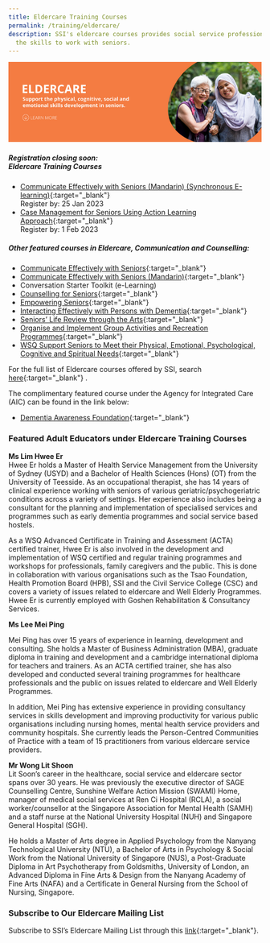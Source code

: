 ```yaml
---
title: Eldercare Training Courses
permalink: /training/eldercare/
description: SSI's eldercare courses provides social service professionals with
  the skills to work with seniors.
---
```

![Social Service Institute (SSI) Singapore - Caring and communicating with dementia and senior persons courses](/images/eldercare-banner.png)

##### **Registration closing soon: <br> Eldercare Training Courses**
-   [Communicate Effectively with Seniors (Mandarin) (Synchronous E-learning)](https://iltms.ssi.gov.sg/registration/#/Course?coursecode=SECH5525){:target="_blank"} <br>Register by: 25 Jan 2023
-   [Case Management for Seniors Using Action Learning Approach](https://iltms.ssi.gov.sg/registration/#/Course?coursecode=SECH5364){:target="_blank"} <br>Register by: 1 Feb 2023

##### **Other featured courses in Eldercare, Communication and Counselling:**
-   [Communicate Effectively with Seniors](https://iltms.ssi.gov.sg/registration/#/Course?coursecode=SECH6016){:target="_blank"}   
-   [Communicate Effectively with Seniors (Mandarin)](https://iltms.ssi.gov.sg/registration/#/Course?coursecode=SECH5525){:target="_blank"}   
-   Conversation Starter Toolkit (e-Learning)
-   [Counselling for Seniors](https://iltms.ssi.gov.sg/registration/#/Course?coursecode=SECH5958){:target="_blank"}   
-   [Empowering Seniors](https://iltms.ssi.gov.sg/registration/#/Course?coursecode=SELC433){:target="_blank"}
-  [Interacting Effectively with Persons with Dementia](https://iltms.ssi.gov.sg/registration/#/Course?coursecode=SELC429){:target="_blank"}
-   [Seniors’ Life Review through the Arts](https://iltms.ssi.gov.sg/registration/#/Course?coursecode=SELC219){:target="_blank"}
-   [Organise and Implement Group Activities and Recreation Programmes](https://iltms.ssi.gov.sg/registration/#/Course?coursecode=SECH5813){:target="_blank"}   
-   [WSQ Support Seniors to Meet their Physical, Emotional, Psychological, Cognitive and Spiritual Needs](https://iltms.ssi.gov.sg/registration/#/Course?coursecode=SECH5848){:target="_blank"}   


For the full list of Eldercare courses offered by SSI, search [here](https://iltms.ssi.gov.sg/registration#/Course){:target="_blank"}   .

The complimentary featured course under the Agency for Integrated Care (AIC) can be found in the link below:

-   [Dementia Awareness Foundation](https://ccmhdcomms.github.io/dementiaawareness20/){:target="_blank"}


### Featured Adult Educators under Eldercare Training Courses
**Ms Lim Hwee Er**   
Hwee Er holds a Master of Health Service Management from the University of Sydney (USYD) and a Bachelor of Health Sciences (Hons) (OT) from the University of Teesside. As an occupational therapist, she has 14 years of clinical experience working with seniors of various geriatric/psychogeriatric conditions across a variety of settings. Her experience also includes being a consultant for the planning and implementation of specialised services and programmes such as early dementia programmes and social service based hostels.

As a WSQ Advanced Certificate in Training and Assessment (ACTA) certified trainer, Hwee Er is also involved in the development and implementation of WSQ certified and regular training programmes and workshops for professionals, family caregivers and the public. This is done in collaboration with various organisations such as the Tsao Foundation, Health Promotion Board (HPB), SSI and the Civil Service College (CSC) and covers a variety of issues related to eldercare and Well Elderly Programmes. Hwee Er is currently employed with Goshen Rehabilitation & Consultancy Services.

**Ms Lee Mei Ping**   

Mei Ping has over 15 years of experience in learning, development and consulting. She holds a Master of Business Administration (MBA), graduate diploma in training and development and a cambridge international diploma for teachers and trainers. As an ACTA certified trainer, she has also developed and conducted several training programmes for healthcare professionals and the public on issues related to eldercare and Well Elderly Programmes.

In addition, Mei Ping has extensive experience in providing consultancy services in skills development and improving productivity for various public organisations including nursing homes, mental health service providers and community hospitals. She currently leads the Person-Centred Communities of Practice with a team of 15 practitioners from various eldercare service providers.

**Mr Wong Lit Shoon**   
Lit Soon’s career in the healthcare, social service and eldercare sector spans over 30 years. He was previously the executive director of SAGE Counselling Centre, Sunshine Welfare Action Mission (SWAMI) Home, manager of medical social services at Ren Ci Hospital (RCLA), a social worker/counsellor at the Singapore Association for Mental Health (SAMH) and a staff nurse at the National University Hospital (NUH) and Singapore General Hospital (SGH).

He holds a Master of Arts degree in Applied Psychology from the Nanyang Technological University (NTU), a Bachelor of Arts in Psychology & Social Work from the National University of Singapore (NUS), a Post-Graduate Diploma in Art Psychotherapy from Goldsmiths, University of London, an Advanced Diploma in Fine Arts & Design from the Nanyang Academy of Fine Arts (NAFA) and a Certificate in General Nursing from the School of Nursing, Singapore.

### Subscribe to Our Eldercare Mailing List   
Subscribe to SSI’s Eldercare Mailing List through this [link](https://form.gov.sg/#!/62062a0f8cb95c001235e55d){:target="_blank"}.